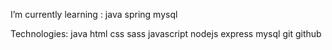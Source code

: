 I’m currently learning :
java spring mysql


Technologies:
java html css sass javascript  nodejs express mysql git github 


